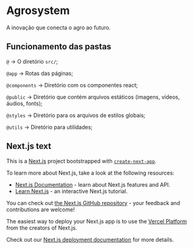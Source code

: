 # Agrosystem

A inovação que conecta o agro ao futuro.

## Funcionamento das pastas

```@``` -> O diretório ```src/```;

```@app``` -> Rotas das páginas;

```@components``` -> Diretório com os componentes react;

```@public``` -> Diretório que contém arquivos estáticos (imagens, vídeos, áudios, fonts);

```@styles``` -> Diretório para os arquivos de estilos globais;

```@utils``` -> Diretório para utilidades;

## Next.js text

This is a [Next.js](https://nextjs.org/) project bootstrapped with [`create-next-app`](https://github.com/vercel/next.js/tree/canary/packages/create-next-app).

To learn more about Next.js, take a look at the following resources:

- [Next.js Documentation](https://nextjs.org/docs) - learn about Next.js features and API.
- [Learn Next.js](https://nextjs.org/learn) - an interactive Next.js tutorial.

You can check out [the Next.js GitHub repository](https://github.com/vercel/next.js/) - your feedback and contributions are welcome!

The easiest way to deploy your Next.js app is to use the [Vercel Platform](https://vercel.com/new?utm_medium=default-template&filter=next.js&utm_source=create-next-app&utm_campaign=create-next-app-readme) from the creators of Next.js.

Check out our [Next.js deployment documentation](https://nextjs.org/docs/deployment) for more details.
